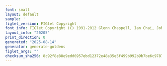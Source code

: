 ```yaml
---
font: small
layout: default
sample: '   '
figlet_version: FIGlet Copyright
font_info: FIGlet Copyright (C) 1991-2012 Glenn Chappell, Ian Chai, John Cowan,
layout_info: "20205"
print_direction: 0
generated: "2025-08-14"
generator: generate-goldens
figlet_args: ""
checksum_sha256: 8c92f8e88e9edd6957ebd12372e48a35e5f499b992b9b7be6c978782bbc36062
---
```


```text
   
   
   
   
   
```
